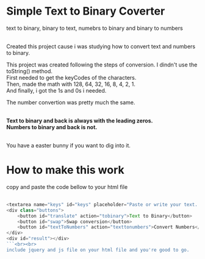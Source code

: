 # Simple Text to Binary Coverter
text to binary, binary to text, numebrs to binary and binary to numbers<br><br>


Created this project cause i was studying how to convert text and numbers to binary.

This project was created following the steps of conversion. I dindn't use the toString() method.<br>
First needed to get the keyCodes of the characters.<br>
Then, made the math with 128, 64, 32, 16, 8, 4, 2, 1.<br>
And finally, i got the 1s and 0s i needed.

The number convertion was pretty much the same.<br><br>

<b>Text to binary and back is always with the leading zeros.<br>
Numbers to binary and back is not.</b><br><br>

You have a easter bunny if you want to dig into it.


# How to make this work

copy and paste the code bellow to your html file<br><br>
```javascript
<textarea name="keys" id="keys" placeholder="Paste or write your text. Click the button and convert text to binary."></textarea>
<div class="buttons">
    <button id="translate" action="tobinary">Text to Binary</button>
    <button id="swap">Swap conversion</button>
    <button id="textToNumbers" action="texttonumbers">Convert Numbers</button>
</div>
<div id="result"></div>
```<br><br>
include jquery and js file on your html file and you're good to go.
